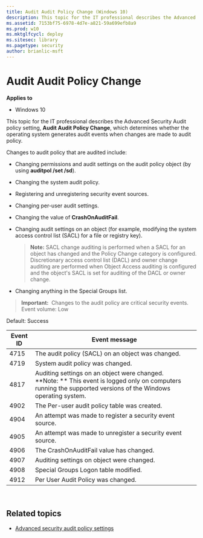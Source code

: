 ```yaml
---
title: Audit Audit Policy Change (Windows 10)
description: This topic for the IT professional describes the Advanced Security Audit policy setting, Audit Audit Policy Change, which determines whether the operating system generates audit events when changes are made to audit policy.
ms.assetid: 7153bf75-6978-4d7e-a821-59a699efb8a9
ms.prod: w10
ms.mktglfcycl: deploy
ms.sitesec: library
ms.pagetype: security
author: brianlic-msft
---
```


# Audit Audit Policy Change

**Applies to**
-   Windows 10

This topic for the IT professional describes the Advanced Security Audit policy setting, **Audit Audit Policy Change**, which determines whether the operating system generates audit events when changes are made to audit policy.

Changes to audit policy that are audited include:

-   Changing permissions and audit settings on the audit policy object (by using **auditpol /set /sd**).
-   Changing the system audit policy.
-   Registering and unregistering security event sources.
-   Changing per-user audit settings.
-   Changing the value of **CrashOnAuditFail**.
-   Changing audit settings on an object (for example, modifying the system access control list (SACL) for a file or registry key).

    > **Note:**  SACL change auditing is performed when a SACL for an object has changed and the Policy Change category is configured. Discretionary access control list (DACL) and owner change auditing are performed when Object Access auditing is configured and the object's SACL is set for auditing of the DACL or owner change.
     
-   Changing anything in the Special Groups list.

> **Important:**  Changes to the audit policy are critical security events.
 
Event volume: Low

Default: Success

| Event ID | Event message |
| - | - |
| 4715 | The audit policy (SACL) on an object was changed. | 
| 4719 | System audit policy was changed. | 
| 4817 | Auditing settings on an object were changed. <br> **Note: ** This event is logged only on computers running the supported versions of the Windows operating system. |
| 4902 | The Per-user audit policy table was created. | 
| 4904 | An attempt was made to register a security event source. | 
| 4905 | An attempt was made to unregister a security event source. | 
| 4906 | The CrashOnAuditFail value has changed. | 
| 4907 | Auditing settings on object were changed. | 
| 4908 | Special Groups Logon table modified. | 
| 4912 | Per User Audit Policy was changed. | 
 
## Related topics

- [Advanced security audit policy settings](advanced-security-audit-policy-settings.md)
 
 
